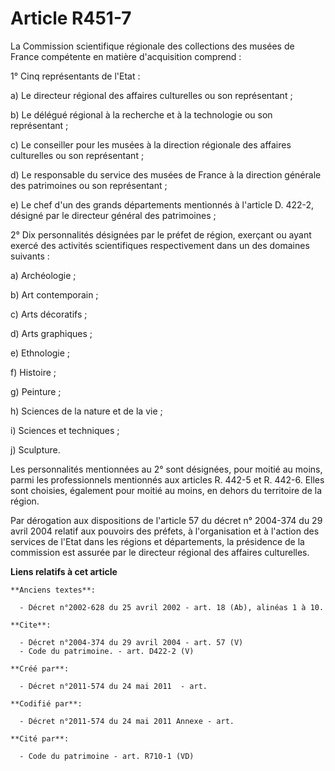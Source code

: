 # Article R451-7

La Commission scientifique régionale des collections des musées de France compétente en matière d'acquisition comprend : 

1° Cinq représentants de l'Etat : 

a) Le directeur régional des affaires culturelles ou son représentant ; 

b) Le délégué régional à la recherche et à la technologie ou son représentant ; 

c) Le conseiller pour les musées à la direction régionale des affaires culturelles ou son représentant ; 

d) Le responsable du service des musées de France à la direction générale des patrimoines ou son représentant ; 

e) Le chef d'un des grands départements mentionnés à l'article D. 422-2, désigné par le directeur général des patrimoines ; 

2° Dix personnalités désignées par le préfet de région, exerçant ou ayant exercé des activités scientifiques respectivement
dans un des domaines suivants : 

a) Archéologie ; 

b) Art contemporain ; 

c) Arts décoratifs ; 

d) Arts graphiques ; 

e) Ethnologie ; 

f) Histoire ; 

g) Peinture ; 

h) Sciences de la nature et de la vie ; 

i) Sciences et techniques ; 

j) Sculpture. 

Les personnalités mentionnées au 2° sont désignées, pour moitié au moins, parmi les professionnels mentionnés aux articles R.
442-5 et R. 442-6. Elles sont choisies, également pour moitié au moins, en dehors du territoire de la région. 

Par dérogation aux dispositions de l'article 57 du décret n° 2004-374 du 29 avril 2004 relatif aux pouvoirs des préfets, à
l'organisation et à l'action des services de l'Etat dans les régions et départements, la présidence de la commission est
assurée par le directeur régional des affaires culturelles.

**Liens relatifs à cet article**

	**Anciens textes**:

	  - Décret n°2002-628 du 25 avril 2002 - art. 18 (Ab), alinéas 1 à 10.

	**Cite**:

	  - Décret n°2004-374 du 29 avril 2004 - art. 57 (V)
	  - Code du patrimoine. - art. D422-2 (V)

	**Créé par**:

	  - Décret n°2011-574 du 24 mai 2011  - art.

	**Codifié par**:

	  - Décret n°2011-574 du 24 mai 2011 Annexe - art.

	**Cité par**:

	  - Code du patrimoine - art. R710-1 (VD)
